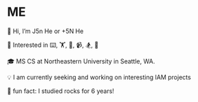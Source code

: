 # ME

👋 Hi, I’m J5n He or +5N He 

:hatched_chick: Interested in ⌨️, 🏋️, 🏀, 📹, 🏂, 🥘

:mortar_board: MS CS at Northeastern University in Seattle, WA.

:bulb: I am currently seeking and working on interesting IAM projects

:moyai: fun fact: I studied rocks for 6 years!
